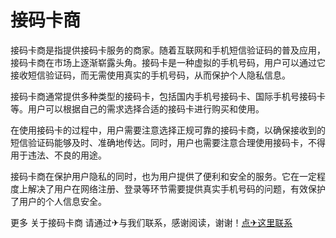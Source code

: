 # 接码卡商

接码卡商是指提供接码卡服务的商家。随着互联网和手机短信验证码的普及应用，接码卡商在市场上逐渐崭露头角。接码卡是一种虚拟的手机号码，用户可以通过它接收短信验证码，而无需使用真实的手机号码，从而保护个人隐私信息。

接码卡商通常提供多种类型的接码卡，包括国内手机号接码卡、国际手机号接码卡等。用户可以根据自己的需求选择合适的接码卡进行购买和使用。

在使用接码卡的过程中，用户需要注意选择正规可靠的接码卡商，以确保接收到的短信验证码能够及时、准确地传达。同时，用户也需要注意合理使用接码卡，不得用于违法、不良的用途。

接码卡商在保护用户隐私的同时，也为用户提供了便利和安全的服务。它在一定程度上解决了用户在网络注册、登录等环节需要提供真实手机号码的问题，有效保护了用户的个人信息安全。

更多 关于接码卡商 请通过✈与我们联系，感谢阅读，谢谢！[点✈这里联系](https://t.me/lm999bot)